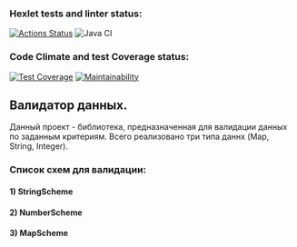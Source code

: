 ### Hexlet tests and linter status:
[![Actions Status](https://github.com/error4071/java-project-78/workflows/hexlet-check/badge.svg)](https://github.com/error4071/java-project-78/actions) ![Java CI](https://github.com/error4071/java-project-71/workflows/Java%20CI/badge.svg)

### Code Climate and test Coverage status:
[![Test Coverage](https://api.codeclimate.com/v1/badges/75b3f29acd1e05d8d1ef/test_coverage)](https://codeclimate.com/github/error4071/java-project-78/test_coverage)  [![Maintainability](https://api.codeclimate.com/v1/badges/75b3f29acd1e05d8d1ef/maintainability)](https://codeclimate.com/github/error4071/java-project-78/maintainability)

## Валидатор данных.

Данный проект - библиотека, предназначенная для валидации данных по заданным критериям. Всего реализовано три типа даннх (Map, String, Integer).

### Список схем для валидации:

#### 1) StringScheme
#### 2) NumberScheme
#### 3) MapScheme